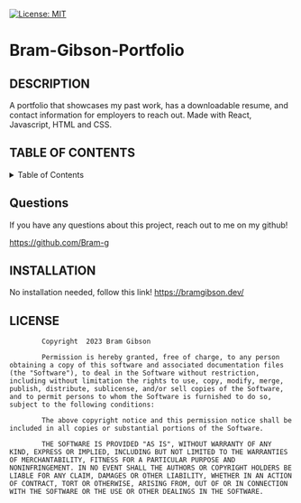 [![License: MIT](https://img.shields.io/badge/License-MIT-yellow.svg)](https://opensource.org/licenses/MIT)
# Bram-Gibson-Portfolio

## DESCRIPTION
A portfolio that showcases my past work, has a downloadable resume, and contact information for employers to reach out. Made with React, Javascript, HTML and CSS.
## TABLE OF CONTENTS
<details> 
<summary> Table of Contents  </summary>

[DESCRIPTION](https://github.com/Bram-G/Bram-Gibson-Portfolio#DESCRIPTION)
    
[QUESTIONS](https://github.com/Bram-G/Bram-Gibson-Portfolio#QUESTIONS)
    
[INSTALLATION](https://github.com/Bram-G/Bram-Gibson-Portfolio#INSTALLATION)
    
[LICENSE](https://github.com/Bram-G/Bram-Gibson-Portfolio#LICENSE)
</details>    
    
## Questions
If you have any questions about this project, reach out to me on my github!

https://github.com/Bram-g


    
## INSTALLATION
No installation needed, follow this link!  https://bramgibson.dev/

    
## LICENSE

            Copyright  2023 Bram Gibson

            Permission is hereby granted, free of charge, to any person obtaining a copy of this software and associated documentation files (the "Software"), to deal in the Software without restriction, including without limitation the rights to use, copy, modify, merge, publish, distribute, sublicense, and/or sell copies of the Software, and to permit persons to whom the Software is furnished to do so, subject to the following conditions:
            
            The above copyright notice and this permission notice shall be included in all copies or substantial portions of the Software.
            
            THE SOFTWARE IS PROVIDED "AS IS", WITHOUT WARRANTY OF ANY KIND, EXPRESS OR IMPLIED, INCLUDING BUT NOT LIMITED TO THE WARRANTIES OF MERCHANTABILITY, FITNESS FOR A PARTICULAR PURPOSE AND NONINFRINGEMENT. IN NO EVENT SHALL THE AUTHORS OR COPYRIGHT HOLDERS BE LIABLE FOR ANY CLAIM, DAMAGES OR OTHER LIABILITY, WHETHER IN AN ACTION OF CONTRACT, TORT OR OTHERWISE, ARISING FROM, OUT OF OR IN CONNECTION WITH THE SOFTWARE OR THE USE OR OTHER DEALINGS IN THE SOFTWARE.

    
